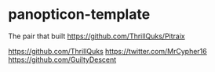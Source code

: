 # panopticon-template

The pair that built
https://github.com/ThrillQuks/Pitraix

https://github.com/ThrillQuks
https://twitter.com/MrCypher16
https://github.com/GuiltyDescent
